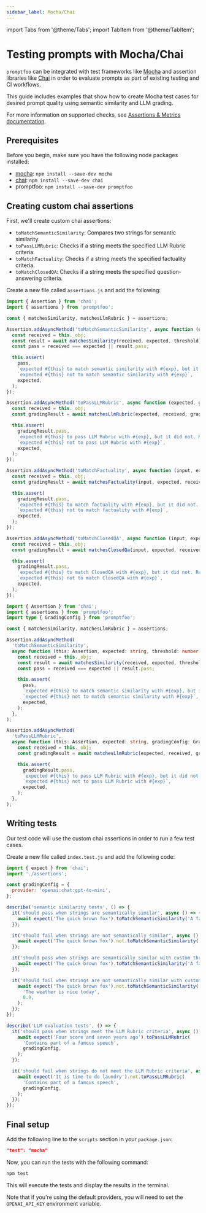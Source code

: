 ```yaml
---
sidebar_label: Mocha/Chai
---
```


import Tabs from '@theme/Tabs';
import TabItem from '@theme/TabItem';

# Testing prompts with Mocha/Chai

`promptfoo` can be integrated with test frameworks like [Mocha](https://mochajs.org/) and assertion libraries like [Chai](https://www.chaijs.com/) in order to evaluate prompts as part of existing testing and CI workflows.

This guide includes examples that show how to create Mocha test cases for desired prompt quality using semantic similarity and LLM grading.

For more information on supported checks, see [Assertions & Metrics documentation](/docs/configuration/expected-outputs/).

## Prerequisites

Before you begin, make sure you have the following node packages installed:

- [mocha](https://mochajs.org/#installation): `npm install --save-dev mocha`
- [chai](https://www.chaijs.com/guide/installation/): `npm install --save-dev chai`
- promptfoo: `npm install --save-dev promptfoo`

## Creating custom chai assertions

First, we'll create custom chai assertions:

- `toMatchSemanticSimilarity`: Compares two strings for semantic similarity.
- `toPassLLMRubric`: Checks if a string meets the specified LLM Rubric criteria.
- `toMatchFactuality`: Checks if a string meets the specified factuality criteria.
- `toMatchClosedQA`: Checks if a string meets the specified question-answering criteria.

Create a new file called `assertions.js` and add the following:

<Tabs>
  <TabItem value="Javascript" label="Javascript" default>

```javascript
import { Assertion } from 'chai';
import { assertions } from 'promptfoo';

const { matchesSimilarity, matchesLlmRubric } = assertions;

Assertion.addAsyncMethod('toMatchSemanticSimilarity', async function (expected, threshold = 0.8) {
  const received = this._obj;
  const result = await matchesSimilarity(received, expected, threshold);
  const pass = received === expected || result.pass;

  this.assert(
    pass,
    `expected #{this} to match semantic similarity with #{exp}, but it did not. Reason: ${result.reason}`,
    `expected #{this} not to match semantic similarity with #{exp}`,
    expected,
  );
});

Assertion.addAsyncMethod('toPassLLMRubric', async function (expected, gradingConfig) {
  const received = this._obj;
  const gradingResult = await matchesLlmRubric(expected, received, gradingConfig);

  this.assert(
    gradingResult.pass,
    `expected #{this} to pass LLM Rubric with #{exp}, but it did not. Reason: ${gradingResult.reason}`,
    `expected #{this} not to pass LLM Rubric with #{exp}`,
    expected,
  );
});

Assertion.addAsyncMethod('toMatchFactuality', async function (input, expected, gradingConfig) {
  const received = this._obj;
  const gradingResult = await matchesFactuality(input, expected, received, gradingConfig);

  this.assert(
    gradingResult.pass,
    `expected #{this} to match factuality with #{exp}, but it did not. Reason: ${gradingResult.reason}`,
    `expected #{this} not to match factuality with #{exp}`,
    expected,
  );
});

Assertion.addAsyncMethod('toMatchClosedQA', async function (input, expected, gradingConfig) {
  const received = this._obj;
  const gradingResult = await matchesClosedQa(input, expected, received, gradingConfig);

  this.assert(
    gradingResult.pass,
    `expected #{this} to match ClosedQA with #{exp}, but it did not. Reason: ${gradingResult.reason}`,
    `expected #{this} not to match ClosedQA with #{exp}`,
    expected,
  );
});
```

  </TabItem>
  <TabItem value="Typescript" label="Typescript" default>

```typescript
import { Assertion } from 'chai';
import { assertions } from 'promptfoo';
import type { GradingConfig } from 'promptfoo';

const { matchesSimilarity, matchesLlmRubric } = assertions;

Assertion.addAsyncMethod(
  'toMatchSemanticSimilarity',
  async function (this: Assertion, expected: string, threshold: number = 0.8) {
    const received = this._obj;
    const result = await matchesSimilarity(received, expected, threshold);
    const pass = received === expected || result.pass;

    this.assert(
      pass,
      `expected #{this} to match semantic similarity with #{exp}, but it did not. Reason: ${result.reason}`,
      `expected #{this} not to match semantic similarity with #{exp}`,
      expected,
    );
  },
);

Assertion.addAsyncMethod(
  'toPassLLMRubric',
  async function (this: Assertion, expected: string, gradingConfig: GradingConfig) {
    const received = this._obj;
    const gradingResult = await matchesLlmRubric(expected, received, gradingConfig);

    this.assert(
      gradingResult.pass,
      `expected #{this} to pass LLM Rubric with #{exp}, but it did not. Reason: ${gradingResult.reason}`,
      `expected #{this} not to pass LLM Rubric with #{exp}`,
      expected,
    );
  },
);
```

  </TabItem>
</Tabs>

## Writing tests

Our test code will use the custom chai assertions in order to run a few test cases.

Create a new file called `index.test.js` and add the following code:

```javascript
import { expect } from 'chai';
import './assertions';

const gradingConfig = {
  provider: 'openai:chat:gpt-4o-mini',
};

describe('semantic similarity tests', () => {
  it('should pass when strings are semantically similar', async () => {
    await expect('The quick brown fox').toMatchSemanticSimilarity('A fast brown fox');
  });

  it('should fail when strings are not semantically similar', async () => {
    await expect('The quick brown fox').not.toMatchSemanticSimilarity('The weather is nice today');
  });

  it('should pass when strings are semantically similar with custom threshold', async () => {
    await expect('The quick brown fox').toMatchSemanticSimilarity('A fast brown fox', 0.7);
  });

  it('should fail when strings are not semantically similar with custom threshold', async () => {
    await expect('The quick brown fox').not.toMatchSemanticSimilarity(
      'The weather is nice today',
      0.9,
    );
  });
});

describe('LLM evaluation tests', () => {
  it('should pass when strings meet the LLM Rubric criteria', async () => {
    await expect('Four score and seven years ago').toPassLLMRubric(
      'Contains part of a famous speech',
      gradingConfig,
    );
  });

  it('should fail when strings do not meet the LLM Rubric criteria', async () => {
    await expect('It is time to do laundry').not.toPassLLMRubric(
      'Contains part of a famous speech',
      gradingConfig,
    );
  });
});
```

## Final setup

Add the following line to the `scripts` section in your `package.json`:

```json
"test": "mocha"
```

Now, you can run the tests with the following command:

```sh
npm test
```

This will execute the tests and display the results in the terminal.

Note that if you're using the default providers, you will need to set the `OPENAI_API_KEY` environment variable.
